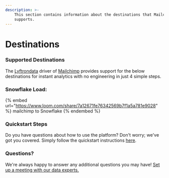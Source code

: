 ```yaml
---
description: >-
    This section contains information about the destinations that Mailchimp
    supports.
---
```


# Destinations

### Supported Destinations

The [Lyftrondata](https://www.lyftrondata.com/) driver of [Mailchimp](https://www.lyftrondata.com/integration/marketing-analytics/mailchimp/) provides support for the below destinations for instant analytics with no engineering in just 4 simple steps.

### Snowflake Load:

{% embed url="https://www.loom.com/share/7a12671fe76342569b7f1a5a781e9028" %}
mailchimp to Snowflake
{% endembed %}

### Quickstart Steps

Do you have questions about how to use the platform? Don't worry; we've got you covered. Simply follow the quickstart instructions [here](README.md).

### Questions? <a href="#questions" id="questions"></a>

We're always happy to answer any additional questions you may have! [Set up a meeting with our data experts.](https://www.lyftrondata.com/book-a-meeting/)
